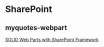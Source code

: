 # SharePoint
## myquotes-webpart
[SOLID Web Parts with SharePoint Framework](https://code.msdn.microsoft.com/SOLID-Web-Parts-with-8288d88a)
